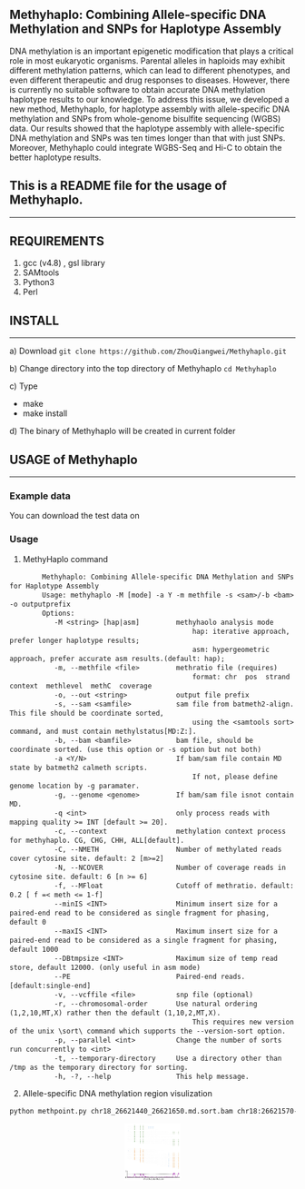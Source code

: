 ## Methyhaplo: Combining Allele-specific DNA Methylation and SNPs for Haplotype Assembly

DNA methylation is an important epigenetic modification that plays a critical role in most eukaryotic organisms. Parental alleles in haploids may exhibit different methylation patterns, which can lead to different phenotypes, and even different therapeutic and drug responses to diseases. However, there is currently no suitable software to obtain accurate DNA methylation haplotype results to our knowledge. To address this issue, we developed a new method, Methyhaplo, for haplotype assembly with allele-specific DNA methylation and SNPs from whole-genome bisulfite sequencing (WGBS) data. Our results showed that the haplotype assembly with allele-specific DNA methylation and SNPs was ten times longer than that with just SNPs. Moreover, Methyhaplo could integrate WGBS-Seq and Hi-C to obtain the better haplotype results. 

## This is a README file for the usage of Methyhaplo.
------

## REQUIREMENTS
1. gcc (v4.8) , gsl library
2. SAMtools
3. Python3
4. Perl

## INSTALL
------
a) Download
`git clone https://github.com/ZhouQiangwei/Methyhaplo.git`

b) Change directory into the top directory of Methyhaplo
`cd Methyhaplo`

c) Type
- make
- make install

d) The binary of Methyhaplo will be created in current folder

## USAGE of Methyhaplo
------
### Example data
You can download the test data on 

### Usage
1. MethyHaplo command
```
        Methyhaplo: Combining Allele-specific DNA Methylation and SNPs for Haplotype Assembly
        Usage: methyhaplo -M [mode] -a Y -m methfile -s <sam>/-b <bam> -o outputprefix
        Options:
           -M <string> [hap|asm]         methyhaolo analysis mode
                                             hap: iterative approach, prefer longer haplotype results;
                                             asm: hypergeometric approach, prefer accurate asm results.(default: hap);
           -m, --methfile <file>         methratio file (requires)
                                             format: chr  pos  strand  context  methlevel  methC  coverage
           -o, --out <string>            output file prefix
           -s, --sam <samfile>           sam file from batmeth2-align.  This file should be coordinate sorted, 
                                             using the <samtools sort> command, and must contain methylstatus[MD:Z:].
           -b, --bam <bamfile>           bam file, should be coordinate sorted. (use this option or -s option but not both)
           -a <Y/N>                      If bam/sam file contain MD state by batmeth2 calmeth scripts.
                                             If not, please define genome location by -g paramater.
           -g, --genome <genome>         If bam/sam file isnot contain MD.
           -q <int>                      only process reads with mapping quality >= INT [default >= 20].
           -c, --context                 methylation context process for methyhaplo. CG, CHG, CHH, ALL[default].
           -C, --NMETH                   Number of methylated reads cover cytosine site. default: 2 [m>=2]
           -N, --NCOVER                  Number of coverage reads in cytosine site. default: 6 [n >= 6]
	       -f, --MFloat                  Cutoff of methratio. default: 0.2 [ f =< meth <= 1-f]
	       --minIS <INT>                 Minimum insert size for a paired-end read to be considered as single fragment for phasing, default 0
	       --maxIS <INT>                 Maximum insert size for a paired-end read to be considered as a single fragment for phasing, default 1000
	       --DBtmpsize <INT>             Maximum size of temp read store, default 12000. (only useful in asm mode)
           --PE                          Paired-end reads.[default:single-end]
           -v, --vcffile <file>          snp file (optional)
           -r, --chromosomal-order       Use natural ordering (1,2,10,MT,X) rather then the default (1,10,2,MT,X). 
                                             This requires new version of the unix \sort\ command which supports the --version-sort option.
           -p, --parallel <int>          Change the number of sorts run concurrently to <int>
           -t, --temporary-directory     Use a directory other than /tmp as the temporary directory for sorting.
           -h, -?, --help                This help message.
```

2. Allele-specific DNA methylation region visulization
```bash
python methpoint.py chr18_26621440_26621650.md.sort.bam chr18:26621570-26621650 . chr18_26621570_26621650.UM 0
```

<p align="center">
        <img src="scripts/asmexample.png" alt="asmexample"  width="100" height="100">
</p>



